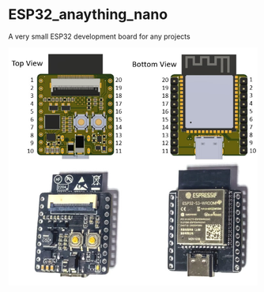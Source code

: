 # ESP32_anaything_nano
A very small ESP32 development board for any projects

![Image](/doc/pin_no.jpg)
